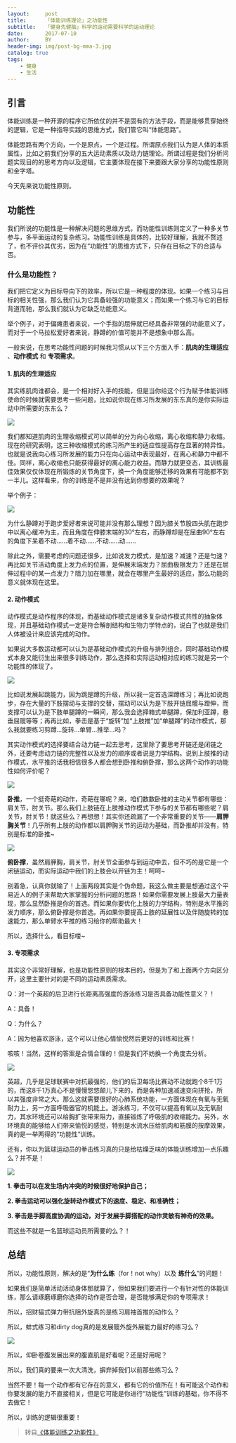 ```yaml
---
layout:     post
title:      「体能训练理论」之功能性
subtitle:   「健身先健脑」科学的运动需要科学的运动理论
date:       2017-07-10
author:     BY
header-img: img/post-bg-mma-3.jpg
catalog: true
tags:
    - 健身
    - 生活
---
```



## 引言

体能训练是一种开源的程序它所依仗的并不是固有的方法手段，而是能够贯穿始终的逻辑，它是一种指导实践的思维方式，我们管它叫“体能思路”。

体能思路有两个方向，一个是原点，一个是过程。所谓原点我们认为是人体的本质属性，比如之前我们分享的五大运动素质以及动力链理论。所谓过程是我们分析问题实现目的的思考方向以及逻辑，它主要体现在接下来要跟大家分享的功能性原则和金字塔。

今天先来说功能性原则。

## 功能性


我们所说的功能性是一种解决问题的思维方式，而功能性训练则定义了一种多关节参与，多平面运动的复杂练习。功能性训练是具体的，比较好理解，我就不赘述了，也不评价其优劣，因为在“功能性”的思维方式下，只存在目标之下的合适与否。

### 什么是功能性？

我们把它定义为目标导向下的效率，所以它是一种程度的体现。如果一个练习与目标的相关性强，那么我们认为它具备较强的功能意义；而如果一个练习与它的目标背道而驰，那么我们就认为它缺乏功能意义。

举个例子，对于偏瘫患者来说，一个手指的屈伸就已经具备非常强的功能意义了，而对于一个马拉松爱好者来说，静蹲的价值可能并不是想象中那么高。

一般来说，在思考功能性问题的时候我习惯从以下三个方面入手：**肌肉的生理适应** 、**动作模式** 和 **专项需求**。

#### 1. 肌肉的生理适应

其实练肌肉谁都会，是一个相对好入手的技能，但是当你给这个行为赋予体能训练使命的时候就需要思考一些问题，比如说你现在练习所发展的东东真的是你实际运动中所需要的东东么？

![](https://ws1.sinaimg.cn/large/006tKfTcgy1fhg24pm22dj30e709474v.jpg)

我们都知道肌肉的生理收缩模式可以简单的分为向心收缩，离心收缩和静力收缩。现在的研究表明，这三种收缩模式的练习所产生的适应性提高存在显著的特异性。也就是说我向心练习所发展的能力只在向心运动中表现最好，在离心和静力中都不佳。同样，离心收缩也只能获得最好的离心能力收益。而静力就更变态，其训练最佳效果仅仅体现在所锻炼的关节角度下，换一个角度能够迁移的效果有可能都不到一半儿。这样看来，你的训练是不是并没有达到你想要的效果呢？

举个例子：

![](https://ws1.sinaimg.cn/large/006tKfTcgy1fhg251pmatj30go0b5q5d.jpg)

为什么静蹲对于跑步爱好者来说可能并没有那么理想？因为膝关节股四头肌在跑步中以离心缓冲为主，而且角度在伸膝末端的30°左右，而静蹲却是在屈曲90°左右的角度下呆着不动……着不动……不动……动……

除此之外，需要考虑的问题还很多，比如说发力模式，是加速？减速？还是匀速？再比如关节活动角度上发力点的位置，是伸展末端发力？屈曲极限发力？还是在屈伸过程中的某一点发力？阻力加在哪里，就会在哪里产生最好的适应，那么功能的意义就体现在这里。

#### 2. 动作模式

动作模式是动作程序的体现，而基础动作模式是诸多复杂动作模式共性的抽象体现，并且基础动作模式一定是符合解剖结构和生物力学特点的，说白了也就是我们人体被设计来应该完成的动作。

如果说大多数运动都可以认为是基础动作模式的升级与排列组合，同时基础动作模式本身又能衍生出来很多训练动作，那么选择和实际运动相对应的练习就是另一个功能性的体现了。

![](https://ws2.sinaimg.cn/large/006tKfTcgy1fhg25l7ep2j30g609o0ue.jpg)

比如说发展起跳能力，因为跳是蹲的升级，所以我一定首选深蹲练习；再比如说跑步，存在大量的下肢摆动与支撑的交替，摆动可以认为是下肢开链屈髋与蹬伸，而支撑可以认为是下肢单腿蹲的一瞬间，那么我会选择箱式单腿蹲，保加利亚蹲，悬垂屈髋等等；再再比如，拳击是基于“旋转”加“上肢推”加“单腿蹲”的动作模式，那么我就要练习剪蹲...旋转...单臂...推举...吗？

其实动作模式的选择要结合动力链一起去思考，这里除了要思考开链还是闭链之外，还要考虑动力链的完整性以及发力的顺序或者说是力学结构。说到上肢推的动作模式，水平推的话我相信很多人都会想到卧推和俯卧撑，那么这两个动作的功能性如何评价呢？

![](https://ws2.sinaimg.cn/large/006tKfTcgy1fhg26a2ve0j30go0ce76n.jpg)

**卧推**，一个挺奇葩的动作，奇葩在哪呢？来，咱们数数卧推的主动关节都有哪些：肩关节，肘关节。那么我们上肢链在上肢推动作模式下参与的关节都有哪些呢？肩关节，肘关节！就这些么？再想想！其实你还疏漏了一个非常重要的关节——**肩胛胸关节**！几乎所有上肢的动作都以肩胛胸关节的运动为基础，而卧推却并没有，特别是标准的卧推~

![](https://ws4.sinaimg.cn/large/006tKfTcgy1fhg26h6oejj30go09lwgj.jpg)

**俯卧撑**，虽然肩胛胸，肩关节，肘关节全面参与到运动中去，但不巧的是它是一个闭链运动，而实际运动中我们的上肢会以开链为主！呵呵~

别着急，认真你就输了！上面两段其实是个伪命题，我这么做主要是想通过这个平易近人的例子来帮助大家掌握的分析问题的思路！如果你需要发展上肢最大力量表现，那么显然卧推是你的首选。而如果你要优化上肢的力学结构，特别是水平推的发力顺序，那么俯卧撑是你首选。再如果你要提高上肢的延展性以及伴随旋转的加速能力，那么单臂水平推的练习给你的帮助最大！

所以，选择什么，看目标喽~

#### 3. 专项需求

其实这个非常好理解，也是功能性原则的根本目的，但是为了和上面两个方向区分开，这里主要针对的是不同的运动素质需求。

Q：对一个英超的后卫进行长距离高强度的游泳练习是否具备功能性意义？！

A：具备！

Q：为什么？

A：因为他喜欢游泳，这个可以让他心情愉悦然后更好的训练和比赛！

咳咳！当然，这样的答案是合情合理的！但是我们不妨换一个角度去分析。

![](https://ws2.sinaimg.cn/large/006tKfTcgy1fhg26rdi6vj30go0b4goo.jpg)

英超，几乎是足球联赛中对抗最强的，他们的后卫每场比赛动不动就跑个8千1万的，而这8千1万真心不是慢慢悠悠颠儿下来的，而是各种加速减速变向拼抢，所以其强度非常之大。那么这就需要很好的心肺系统功能，一方面体现在有氧与无氧耐力上，另一方面呼吸器官的机能上。游泳练习，不仅可以提高有氧以及无氧耐力，其水环境还可以给胸扩张带来阻力，直接锻炼了呼吸肌的收缩能力。另外，水环境真的能够给人们带来愉悦的感觉，特别是水流水压给肌肉和筋膜的按摩效果，真的是一举两得的“功能性”训练。

还有，你以为篮球运动员的拳击练习真的只是给枯燥乏味的体能训练增加一点乐趣么？并不是！

![](https://ws2.sinaimg.cn/large/006tKfTcgy1fhg276m81pj31h50rgtbv.jpg)

**1. 拳击可以在发生场内冲突的时候很好地保护自己；**

**2. 拳击运动可以强化旋转动作模式下的速度、稳定、和准确性；**

**3. 拳击是手脚高度协调的运动，对于发展手脚搭配的动作灵敏有神奇的效果。**

而这些不就是一名篮球运动员所需要的么？！

## 总结

所以，功能性原则，解决的是“**为什么练**（for！not why）以及 **练什么**”的问题！

如果我们是简单活动活动身体那就算了，但如果我们要进行一个有针对性的体能训练，那么请琢磨琢磨你选择的动作是否合理，是否能够满足你的专项需求！

所以，招财猫式弹力带抗阻外旋真的是练习肩袖首推的动作么？

所以，蚌式练习和dirty dog真的是发展髋外旋外展能力最好的练习么？

![](https://ws2.sinaimg.cn/large/006tKfTcgy1fhg28jvnhqj30dw099q3z.jpg)

所以，仰卧卷腹发展出来的腹直肌是好看呢？还是好用呢？

所以，我们真的要来一次大清洗，摒弃掉我们以前那些练习么？

当然不要！每一个动作都有它存在的意义，都有它的价值所在！有可能这个动作和你要发展的能力不直接相关，但是它可能是你进行“功能性”训练的基础，你不得不去做它！

所以，训练的逻辑很重要！

>转自[《体能训练之功能性》](https://zhuanlan.zhihu.com/p/20786373)